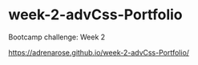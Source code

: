 # week-2-advCss-Portfolio
Bootcamp challenge: Week 2

https://adrenarose.github.io/week-2-advCss-Portfolio/
